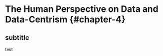 The Human Perspective on Data and Data-Centrism {#chapter-4}
=======================

subtitle
--------

test
